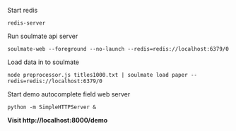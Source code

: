 Start redis

    redis-server

Run soulmate api server

    soulmate-web --foreground --no-launch --redis=redis://localhost:6379/0

Load data in to soulmate

    node preprocessor.js titles1000.txt | soulmate load paper --redis=redis://localhost:6379/0

Start demo autocomplete field web server

    python -m SimpleHTTPServer &

**Visit http://localhost:8000/demo**
